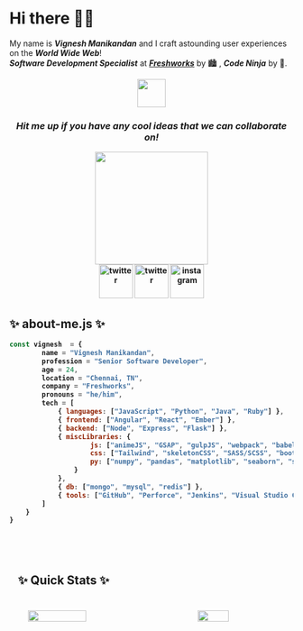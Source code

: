 <h1>Hi there 👋🏼</h1>

My name is ***Vignesh Manikandan*** and I craft astounding user experiences on the ***World Wide Web***!<br>
***_Software Development Specialist_*** at ***[Freshworks](https://www.freshworks.com)*** by 🏙 , ***Code Ninja*** by 🌌.

<div align="center">
    <img src="https://media.giphy.com/media/DgHAJrveNYC0N9oQjy/giphy.gif" width="50px">
</div>

<div align="center">
    <p><h3><i><strong>Hit me up if you have any cool ideas that we can collaborate on!<strong></i></h3></p>
</div>

<div align="center">
    <img src="https://media.giphy.com/media/htSeueZxZ2RkBPrIe1/giphy.gif" width="200px">
</div>

<div align="center">
    <a href="mailto:vigneshm1797@gmail.com" style="width: 50px; height: 50px;"><img src="https://media.giphy.com/media/GDs9d9ctyvm3KEfyFM/giphy.gif" alt="twitter" width="60px"></a>
    <a href="https://www.twitter.com/v_gn_sh" style="width: 50px; height: 50px;"><img src="https://media.giphy.com/media/j4jpTe4QhFdTrEucXL/giphy.gif" alt="twitter" width="60px"></a>
    <a href="https://www.instagram.com/the.vig" style="width: 50px; height: 50px;"><img src="https://media.giphy.com/media/Wu9Graz2W46frtHFKc/giphy.gif" alt="instagram" width="60px"></a>
</div>

<div>
    <p>
        <h2>✨&nbsp;about-me.js&nbsp;✨</h2>
    </p>
</div>

```javascript
const vignesh  = {
        name = "Vignesh Manikandan",
        profession = "Senior Software Developer",
        age = 24,
        location = "Chennai, TN",
        company = "Freshworks",
        pronouns = "he/him",
        tech = [
            { languages: ["JavaScript", "Python", "Java", "Ruby"] },
            { frontend: ["Angular", "React", "Ember"] },
            { backend: ["Node", "Express", "Flask"] },
            { miscLibraries: {
                    js: ["animeJS", "GSAP", "gulpJS", "webpack", "babel"],
                    css: ["Tailwind", "skeletonCSS", "SASS/SCSS", "bootstrap", "Material Design"],
                    py: ["numpy", "pandas", "matplotlib", "seaborn", "scikit-learn"]
                }
            },
            { db: ["mongo", "mysql", "redis"] },
            { tools: ["GitHub", "Perforce", "Jenkins", "Visual Studio Code", "PyCharm", "Jupyter Notebook", "AWS - S3, EKS, EC2"] }
        ]
    }
}
```

<br>

<section>
    <div style="padding: 15px; margin: 10px 0; width: 100%; height: 100%;">
        <p><h2>✨&nbsp;Quick Stats&nbsp;✨</h2></p>
        <br>
        <div style="display: flex; flex-direction: row; justify-content: space-around; align-items: center;">
            <img src="https://github-readme-stats.vercel.app/api?username=vigneshmanikandan97&count_private=true&show_icons=true&theme=highcontrast&border_radius=20&custom_title=Consolidated%20Stats" width="45%">
            <br>
            <br>
            <img src="https://github-readme-stats.vercel.app/api/top-langs/?username=vigneshmanikandan97&layout=compact" width="33%">
        </div>
    </div>
</section>

<section>
    <p><h2>✨&nbsp;Other Stats&nbsp;✨</h2></p>
    <br>
    
<!--START_SECTION:waka-->
![Code Time](http://img.shields.io/badge/Code%20Time-0%20secs-blue)

![Lines of code](https://img.shields.io/badge/From%20Hello%20World%20I%27ve%20Written-633.9%20thousand%20lines%20of%20code-blue)

**🐱 My GitHub Data** 

> 📦 24.9 kB Used in GitHub's Storage 
 > 
> 🏆 19 Contributions in the Year 2023
 > 
> 💼 Opted to Hire
 > 
> 📜 9 Public Repositories 
 > 
> 🔑 12 Private Repositories 
 > 
**I'm an Early 🐤** 

```text
🌞 Morning                149 commits         █████░░░░░░░░░░░░░░░░░░░░   20.67 % 
🌆 Daytime                347 commits         ████████████░░░░░░░░░░░░░   48.13 % 
🌃 Evening                172 commits         ██████░░░░░░░░░░░░░░░░░░░   23.86 % 
🌙 Night                  53 commits          ██░░░░░░░░░░░░░░░░░░░░░░░   07.35 % 
```
📅 **I'm Most Productive on Wednesday** 

```text
Monday                   32 commits          █░░░░░░░░░░░░░░░░░░░░░░░░   04.44 % 
Tuesday                  93 commits          ███░░░░░░░░░░░░░░░░░░░░░░   12.90 % 
Wednesday                190 commits         ███████░░░░░░░░░░░░░░░░░░   26.35 % 
Thursday                 77 commits          ███░░░░░░░░░░░░░░░░░░░░░░   10.68 % 
Friday                   161 commits         ██████░░░░░░░░░░░░░░░░░░░   22.33 % 
Saturday                 80 commits          ███░░░░░░░░░░░░░░░░░░░░░░   11.10 % 
Sunday                   88 commits          ███░░░░░░░░░░░░░░░░░░░░░░   12.21 % 
```


📊 **This Week I Spent My Time On** 

```text
🕑︎ Time Zone: Asia/Kolkata

💬 Programming Languages: 
No Activity Tracked This Week

🐱‍💻 Projects: 
No Activity Tracked This Week
```

**I Mostly Code in JavaScript** 

```text
JavaScript               7 repos             █████████░░░░░░░░░░░░░░░░   36.84 % 
Python                   5 repos             ███████░░░░░░░░░░░░░░░░░░   26.32 % 
Jupyter Notebook         5 repos             ███████░░░░░░░░░░░░░░░░░░   26.32 % 
TypeScript               2 repos             ███░░░░░░░░░░░░░░░░░░░░░░   10.53 % 
```




 Last Updated on 28/12/2023 18:34:49 UTC
<!--END_SECTION:waka-->
</section>

<!--
**vigneshmanikandan97/vigneshmanikandan97** is a ✨ _special_ ✨ repository because its `README.md` (this file) appears on your GitHub profile.
-->
